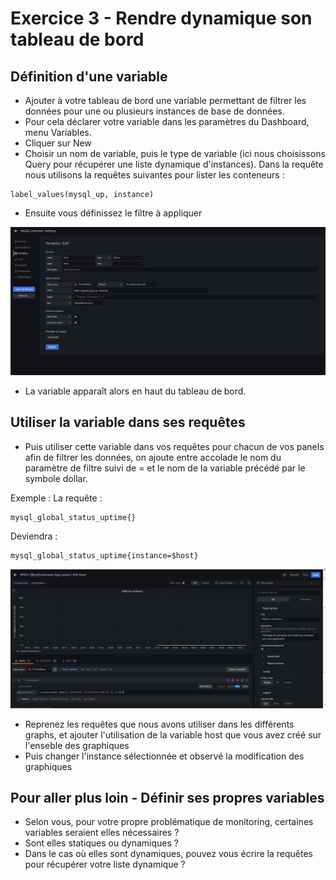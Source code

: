 # Exercice 3 - Rendre dynamique son tableau de bord

## Définition d'une variable

* Ajouter à votre tableau de bord une variable permettant de filtrer les données pour une ou plusieurs instances de base de données.
* Pour cela déclarer votre variable dans les paramètres du Dashboard, menu Variables.
* Cliquer sur New 
* Choisir un nom de variable, puis le type de variable (ici nous choisissons Query pour récupérer une liste dynamique d'instances). Dans la requête nous utilisons la requêtes suivantes pour lister les conteneurs : 
```
label_values(mysql_up, instance)
```
* Ensuite vous définissez le filtre à appliquer 

![](img/variable_instance_mysql.png)

* La variable apparaît alors en haut du tableau de bord.

## Utiliser la variable dans ses requêtes

* Puis utiliser cette variable dans vos requêtes pour chacun de vos panels afin de filtrer les données, on ajoute entre accolade le nom du paramètre de filtre suivi de = et le nom de la variable précédé par le symbole dollar.

Exemple : 
La requête : 
```
mysql_global_status_uptime{}
```

Deviendra : 
```
mysql_global_status_uptime{instance=$host}
```

![](img/exo4/variable_query.png)


* Reprenez les requêtes que nous avons utiliser dans les différents graphs, et ajouter l'utilisation de la variable host que vous avez créé sur l'enseble des graphiques 
* Puis changer l'instance sélectionnée et observé la modification des graphiques


## Pour aller plus loin - Définir ses propres variables

* Selon vous, pour votre propre problématique de monitoring, certaines variables seraient elles nécessaires ?
* Sont elles statiques ou dynamiques ? 
* Dans le cas où elles sont dynamiques, pouvez vous écrire la requêtes pour récupérer votre liste dynamique ?
